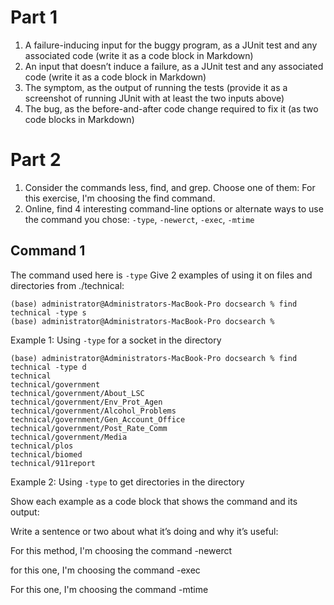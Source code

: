 # Part 1
1. A failure-inducing input for the buggy program, as a JUnit test and any associated code (write it as a code block in Markdown)
2. An input that doesn’t induce a failure, as a JUnit test and any associated code (write it as a code block in Markdown)
3. The symptom, as the output of running the tests (provide it as a screenshot of running JUnit with at least the two inputs above)
4. The bug, as the before-and-after code change required to fix it (as two code blocks in Markdown)

# Part 2
1. Consider the commands less, find, and grep. Choose one of them: For this exercise, I'm choosing the find command.
2. Online, find 4 interesting command-line options or alternate ways to use the command you chose: `-type`, `-newerct`, `-exec`, `-mtime`

## Command 1
The command used here is `-type`
Give 2 examples of using it on files and directories from ./technical:
```
(base) administrator@Administrators-MacBook-Pro docsearch % find technical -type s
(base) administrator@Administrators-MacBook-Pro docsearch %
```
Example 1: Using `-type` for a socket in the directory
```
(base) administrator@Administrators-MacBook-Pro docsearch % find technical -type d
technical
technical/government
technical/government/About_LSC
technical/government/Env_Prot_Agen
technical/government/Alcohol_Problems
technical/government/Gen_Account_Office
technical/government/Post_Rate_Comm
technical/government/Media
technical/plos
technical/biomed
technical/911report
```
Example 2: Using `-type` to get directories in the directory

Show each example as a code block that shows the command and its output:

Write a sentence or two about what it’s doing and why it’s useful:

For this method, I'm choosing the command -newerct

for this one, I'm choosing the command -exec

For this one, I'm choosing the command -mtime


